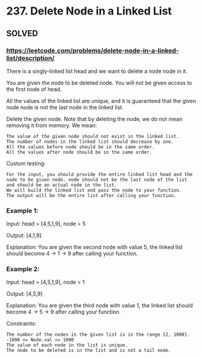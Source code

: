 # 237. Delete Node in a Linked List

## SOLVED

### https://leetcode.com/problems/delete-node-in-a-linked-list/description/


There is a singly-linked list head and we want to delete a node node in it.

You are given the node to be deleted node. You will not be given access to the first node of head.

All the values of the linked list are unique, and it is guaranteed that the given node node is not the last node in the linked list.

Delete the given node. Note that by deleting the node, we do not mean removing it from memory. We mean:

    The value of the given node should not exist in the linked list.
    The number of nodes in the linked list should decrease by one.
    All the values before node should be in the same order.
    All the values after node should be in the same order.

Custom testing:

    For the input, you should provide the entire linked list head and the node to be given node. node should not be the last node of the list and should be an actual node in the list.
    We will build the linked list and pass the node to your function.
    The output will be the entire list after calling your function.



### Example 1:

Input: head = [4,5,1,9], node = 5

Output: [4,1,9]

Explanation: You are given the second node with value 5, the linked list should become 4 -> 1 -> 9 after calling your function.

### Example 2:

Input: head = [4,5,1,9], node = 1

Output: [4,5,9]

Explanation: You are given the third node with value 1, the linked list should become 4 -> 5 -> 9 after calling your function.



Constraints:

    The number of the nodes in the given list is in the range [2, 1000].
    -1000 <= Node.val <= 1000
    The value of each node in the list is unique.
    The node to be deleted is in the list and is not a tail node.

